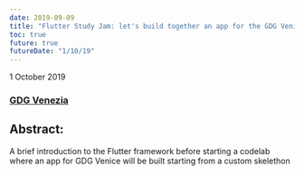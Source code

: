 ```yaml
---
date: 2019-09-09
title: "Flutter Study Jam: let's build together an app for the GDG Venice · GDG Venezia"
toc: true
future: true
futureDate: "1/10/19"
---
```


1 October 2019

### [GDG Venezia](https://www.meetup.com/it-IT/GDG-Venezia/events/264660558/)

## Abstract:
A brief introduction to the Flutter framework before starting a codelab where an app for GDG Venice will be built starting from a custom skelethon